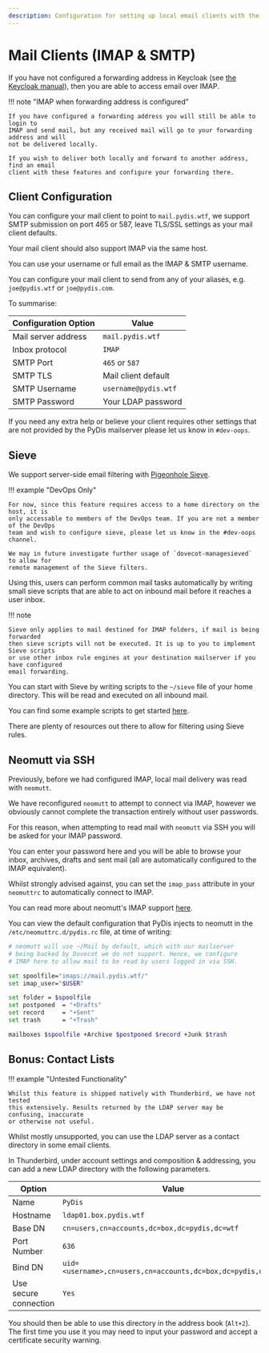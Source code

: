 ```yaml
---
description: Configuration for setting up local email clients with the pydis.wtf mailserver
---
```

# Mail Clients (IMAP & SMTP)

If you have not configured a forwarding address in Keycloak (see [the Keycloak
manual](../LDAP/components/keycloak.md)), then you are able to access email over
IMAP.

!!! note "IMAP when forwarding address is configured"

    If you have configured a forwarding address you will still be able to login to
    IMAP and send mail, but any received mail will go to your forwarding address and will
    not be delivered locally.

    If you wish to deliver both locally and forward to another address, find an email
    client with these features and configure your forwarding there.

## Client Configuration

You can configure your mail client to point to `mail.pydis.wtf`, we support SMTP
submission on port 465 or 587, leave TLS/SSL settings as your mail client
defaults.

Your mail client should also support IMAP via the same host.

You can use your username or full email as the IMAP & SMTP username.

You can configure your mail client to send from any of your aliases, e.g.
`joe@pydis.wtf` or `joe@pydis.com`.

To summarise:

| Configuration Option | Value                |
|----------------------|----------------------|
| Mail server address  | `mail.pydis.wtf`     |
| Inbox protocol       | `IMAP`               |
| SMTP Port            | `465` or `587`       |
| SMTP TLS             | Mail client default  |
| SMTP Username        | `username@pydis.wtf` |
| SMTP Password        | Your LDAP password   |

If you need any extra help or believe your client requires other settings that
are not provided by the PyDis mailserver please let us know in `#dev-oops`.

## Sieve

We support server-side email filtering with [Pigeonhole
Sieve](https://doc.dovecot.org/configuration_manual/sieve/pigeonhole_sieve_interpreter/).

!!! example "DevOps Only"

    For now, since this feature requires access to a home directory on the host, it is
    only accessable to members of the DevOps team. If you are not a member of the DevOps
    team and wish to configure sieve, please let us know in the #dev-oops channel.

    We may in future investigate further usage of `dovecot-managesieved` to allow for
    remote management of the Sieve filters.

Using this, users can perform common mail tasks automatically by writing small
sieve scripts that are able to act on inbound mail before it reaches a user
inbox.

!!! note

    Sieve only applies to mail destined for IMAP folders, if mail is being forwarded
    then sieve scripts will not be executed. It is up to you to implement Sieve scripts
    or use other inbox rule engines at your destination mailserver if you have configured
    email forwarding.

You can start with Sieve by writing scripts to the `~/sieve` file of your home
directory. This will be read and executed on all inbound mail.

You can find some example scripts to get started
[here](https://doc.dovecot.org/configuration_manual/sieve/examples/).

There are plenty of resources out there to allow for filtering using Sieve
rules.

## Neomutt via SSH

Previously, before we had configured IMAP, local mail delivery was read with
`neomutt`.

We have reconfigured `neomutt` to attempt to connect via IMAP, however we
obviously cannot complete the transaction entirely without user passwords.

For this reason, when attempting to read mail with `neomutt` via SSH you will be
asked for your IMAP password.

You can enter your password here and you will be able to browse your inbox,
archives, drafts and sent mail (all are automatically configured to the IMAP
equivalent).

Whilst strongly advised against, you can set the `imap_pass` attribute in your
`neomuttrc` to automatically connect to IMAP.

You can read more about neomutt's IMAP support
[here](https://neomutt.org/test-doc/bestpractice/nativimap).

You can view the default configuration that PyDis injects to neomutt in the
`/etc/neomuttrc.d/pydis.rc` file, at time of writing:

```bash
# neomutt will use ~/Mail by default, which with our mailserver
# being backed by Dovecot we do not support. Hence, we configure
# IMAP here to allow mail to be read by users logged in via SSH.

set spoolfile="imaps://mail.pydis.wtf/"
set imap_user="$USER"

set folder = $spoolfile
set postponed  = "+Drafts"
set record     = "+Sent"
set trash      = "+Trash"

mailboxes $spoolfile +Archive $postponed $record +Junk $trash
```

## Bonus: Contact Lists

!!! example "Untested Functionality"

    Whilst this feature is shipped natively with Thunderbird, we have not tested
    this extensively. Results returned by the LDAP server may be confusing, inaccurate
    or otherwise not useful.

Whilst mostly unsupported, you can use the LDAP server as a contact directory in
some email clients.

In Thunderbird, under account settings and composition & addressing, you can add
a new LDAP directory with the following parameters.

| Option                | Value                                                        |
|-----------------------|--------------------------------------------------------------|
| Name                  | `PyDis`                                                      |
| Hostname              | `ldap01.box.pydis.wtf`                                       |
| Base DN               | `cn=users,cn=accounts,dc=box,dc=pydis,dc=wtf`                |
| Port Number           | `636`                                                        |
| Bind DN               | `uid=<username>,cn=users,cn=accounts,dc=box,dc=pydis,dc=wtf` |
| Use secure connection | `Yes`                                                        |

You should then be able to use this directory in the address book (`Alt+2`). The
first time you use it you may need to input your password and accept a
certificate security warning.
